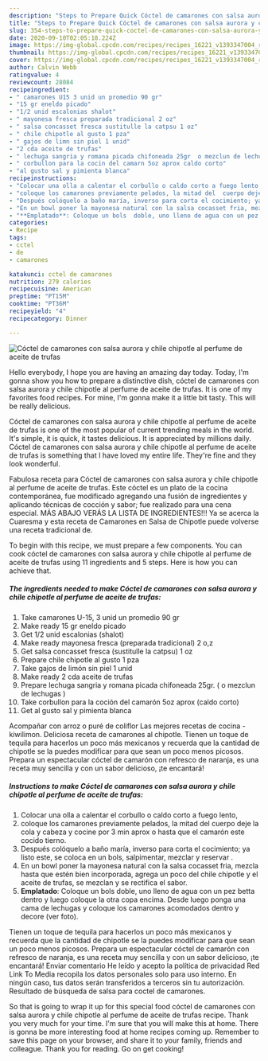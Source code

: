 ```yaml
---
description: "Steps to Prepare Quick Cóctel de camarones con salsa aurora y chile chipotle al perfume de aceite de trufas"
title: "Steps to Prepare Quick Cóctel de camarones con salsa aurora y chile chipotle al perfume de aceite de trufas"
slug: 354-steps-to-prepare-quick-coctel-de-camarones-con-salsa-aurora-y-chile-chipotle-al-perfume-de-aceite-de-trufas
date: 2020-09-10T02:05:18.224Z
image: https://img-global.cpcdn.com/recipes/recipes_16221_v1393347004_receta_foto_00016221/751x532cq70/coctel-de-camarones-con-salsa-aurora-y-chile-chipotle-al-perfume-de-aceite-de-trufas-foto-principal.jpg
thumbnail: https://img-global.cpcdn.com/recipes/recipes_16221_v1393347004_receta_foto_00016221/751x532cq70/coctel-de-camarones-con-salsa-aurora-y-chile-chipotle-al-perfume-de-aceite-de-trufas-foto-principal.jpg
cover: https://img-global.cpcdn.com/recipes/recipes_16221_v1393347004_receta_foto_00016221/751x532cq70/coctel-de-camarones-con-salsa-aurora-y-chile-chipotle-al-perfume-de-aceite-de-trufas-foto-principal.jpg
author: Calvin Webb
ratingvalue: 4
reviewcount: 28084
recipeingredient:
- " camarones U15 3 unid un promedio 90 gr"
- "15 gr eneldo picado"
- "1/2 unid escalonias shalot"
- " mayonesa fresca preparada tradicional 2 oz"
- " salsa concasset fresca sustitulle la catpsu 1 oz"
- " chile chipotle al gusto 1 pza"
- " gajos de limn sin piel 1 unid"
- "2 cda aceite de trufas"
- " lechuga sangria y romana picada chifoneada 25gr  o mezclun de lechugas "
- " corbullon para la cocin del camarn 5oz aprox caldo corto"
- "al gusto sal y pimienta blanca"
recipeinstructions:
- "Colocar una olla a calentar el corbullo o caldo corto a fuego lento,"
- "coloque los camarones previamente pelados, la mitad del  cuerpo deje la cola y cabeza y cocine por 3 min aprox o hasta que el camarón este  cocido tierno."
- "Después colóquelo a baño maría, inverso para corta el cocimiento; ya listo este, se coloca en un bols, salpimentar, mezclar y reservar ."
- "En un bowl poner la mayonesa natural con la salsa cocasset fria, mezcla hasta que estén bien incorporada, agrega un poco del chile chipotle y el aceite de trufas, se mezclan  y se rectifica el sabor."
- "**Emplatado**: Coloque un bols  doble, uno lleno de agua con un pez betta dentro y luego coloque la  otra  copa  encima. Desde luego ponga una  cama de lechugas y coloque los camarones acomodados dentro y decore (ver  foto)."
categories:
- Recipe
tags:
- cctel
- de
- camarones

katakunci: cctel de camarones 
nutrition: 279 calories
recipecuisine: American
preptime: "PT15M"
cooktime: "PT36M"
recipeyield: "4"
recipecategory: Dinner

---
```



![Cóctel de camarones con salsa aurora y chile chipotle al perfume de aceite de trufas](https://img-global.cpcdn.com/recipes/recipes_16221_v1393347004_receta_foto_00016221/751x532cq70/coctel-de-camarones-con-salsa-aurora-y-chile-chipotle-al-perfume-de-aceite-de-trufas-foto-principal.jpg)

Hello everybody, I hope you are having an amazing day today. Today, I'm gonna show you how to prepare a distinctive dish, cóctel de camarones con salsa aurora y chile chipotle al perfume de aceite de trufas. It is one of my favorites food recipes. For mine, I'm gonna make it a little bit tasty. This will be really delicious.

Cóctel de camarones con salsa aurora y chile chipotle al perfume de aceite de trufas is one of the most popular of current trending meals in the world. It's simple, it is quick, it tastes delicious. It is appreciated by millions daily. Cóctel de camarones con salsa aurora y chile chipotle al perfume de aceite de trufas is something that I have loved my entire life. They're fine and they look wonderful.

Fabulosa receta para Cóctel de camarones con salsa aurora y chile chipotle al perfume de aceite de trufas. Este cóctel es un plato de la cocina contemporánea, fue modificado agregando una fusión de ingredientes y aplicando técnicas de cocción y sabor; fue realizado para una cena especial. MÁS ABAJO VERÁS LA LISTA DE INGREDIENTES!!! Ya se acerca la Cuaresma y esta receta de Camarones en Salsa de Chipotle puede volverse una receta tradicional de.


To begin with this recipe, we must prepare a few components. You can cook cóctel de camarones con salsa aurora y chile chipotle al perfume de aceite de trufas using 11 ingredients and 5 steps. Here is how you can achieve that.

<!--inarticleads1-->

##### The ingredients needed to make Cóctel de camarones con salsa aurora y chile chipotle al perfume de aceite de trufas:

1. Take  camarones U-15, 3 unid un promedio 90 gr
1. Make ready 15 gr eneldo picado
1. Get 1/2 unid escalonias (shalot)
1. Make ready  mayonesa fresca (preparada tradicional) 2 o,z
1. Get  salsa concasset fresca (sustitulle la catpsu) 1 oz
1. Prepare  chile chipotle al gusto 1 pza
1. Take  gajos de limón sin piel 1 unid
1. Make ready 2 cda aceite de trufas
1. Prepare  lechuga sangria y romana picada chifoneada 25gr. ( o mezclun de lechugas )
1. Take  corbullon para la coción del camarón 5oz aprox (caldo corto)
1. Get al gusto sal y pimienta blanca


Acompañar con arroz o puré de coliflor Las mejores recetas de cocina - kiwilimon. Deliciosa receta de camarones al chipotle. Tienen un toque de tequila para hacerlos un poco más mexicanos y recuerda que la cantidad de chipotle se la puedes modificar para que sean un poco menos picosos. Prepara un espectacular cóctel de camarón con refresco de naranja, es una receta muy sencilla y con un sabor delicioso, ¡te encantará! 

<!--inarticleads2-->

##### Instructions to make Cóctel de camarones con salsa aurora y chile chipotle al perfume de aceite de trufas:

1. Colocar una olla a calentar el corbullo o caldo corto a fuego lento,
1. coloque los camarones previamente pelados, la mitad del  cuerpo deje la cola y cabeza y cocine por 3 min aprox o hasta que el camarón este  cocido tierno.
1. Después colóquelo a baño maría, inverso para corta el cocimiento; ya listo este, se coloca en un bols, salpimentar, mezclar y reservar .
1. En un bowl poner la mayonesa natural con la salsa cocasset fria, mezcla hasta que estén bien incorporada, agrega un poco del chile chipotle y el aceite de trufas, se mezclan  y se rectifica el sabor.
1. **Emplatado**: Coloque un bols  doble, uno lleno de agua con un pez betta dentro y luego coloque la  otra  copa  encima. Desde luego ponga una  cama de lechugas y coloque los camarones acomodados dentro y decore (ver  foto).


Tienen un toque de tequila para hacerlos un poco más mexicanos y recuerda que la cantidad de chipotle se la puedes modificar para que sean un poco menos picosos. Prepara un espectacular cóctel de camarón con refresco de naranja, es una receta muy sencilla y con un sabor delicioso, ¡te encantará! Enviar comentario He leído y acepto la política de privacidad Red Link To Media recopila los datos personales solo para uso interno. En ningún caso, tus datos serán transferidos a terceros sin tu autorización. Resultado de búsqueda de salsa para coctel de camarones. 

So that is going to wrap it up for this special food cóctel de camarones con salsa aurora y chile chipotle al perfume de aceite de trufas recipe. Thank you very much for your time. I'm sure that you will make this at home. There is gonna be more interesting food at home recipes coming up. Remember to save this page on your browser, and share it to your family, friends and colleague. Thank you for reading. Go on get cooking!
